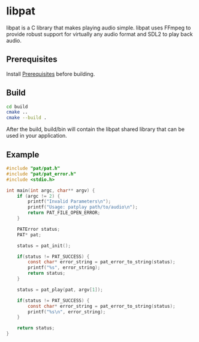 # libpat
libpat is a C library that makes playing audio simple. libpat uses FFmpeg to provide 
robust support for virtually any audio format and SDL2 to play back audio.

## Prerequisites
Install [Prerequisites](https://github.com/tnewman/pat#Prerequisites) before building.

## Build
```bash
cd build
cmake ..
cmake --build .
```

After the build, build/bin will contain the libpat shared library that can be used in your 
application.

## Example
```c
#include "pat/pat.h"
#include "pat/pat_error.h"
#include <stdio.h>

int main(int argc, char** argv) {
	if (argc != 2) {
		printf("Invalid Parameters\n");
		printf("Usage: patplay path/to/audio\n");
		return PAT_FILE_OPEN_ERROR;
	}

    PATError status;
    PAT* pat;

    status = pat_init();

    if(status != PAT_SUCCESS) {
        const char* error_string = pat_error_to_string(status);
        printf("%s", error_string);
        return status;
    }

    status = pat_play(pat, argv[1]);

    if(status != PAT_SUCCESS) {
        const char* error_string = pat_error_to_string(status);
        printf("%s\n", error_string);
    }

    return status;
}
```
